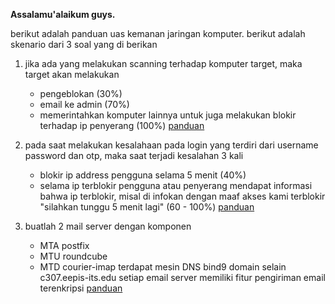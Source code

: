 __Assalamu'alaikum guys.__

berikut adalah panduan uas kemanan jaringan komputer. berikut adalah skenario dari 3 soal yang di berikan 

1. jika ada yang melakukan scanning terhadap komputer target, maka target akan melakukan
    - pengeblokan (30%)
    - email ke admin (70%)
    - memerintahkan komputer lainnya untuk juga melakukan blokir terhadap ip penyerang (100%)
    [panduan](no1readme.md)

2. pada saat melakukan kesalahaan pada login yang terdiri dari username password dan otp, maka saat terjadi kesalahan 3 kali
    - blokir ip address pengguna selama 5 menit (40%)
    - selama ip terblokir pengguna atau penyerang mendapat informasi bahwa ip terblokir, misal di infokan dengan maaf akses kami terblokir "silahkan tunggu 5 menit lagi" (60 - 100%)
    [panduan](no2readme.md)

3. buatlah 2 mail server dengan komponen
    - MTA postfix
    - MTU roundcube
    - MTD courier-imap
    terdapat mesin DNS bind9 domain selain c307.eepis-its.edu
    setiap email server memiliki fitur pengiriman email terenkripsi
    [panduan](no3readme.md)